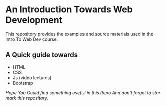 # An Introduction Towards Web Development
This repository provides the examples and source materials used in the Intro To Web Dev course.

##  A Quick guide towards

- HTML
- CSS
- Js (video lectures)
- Bootstrap

*Hope You Could find something useful in this Repo And don't forget to star mark this repositary.*
